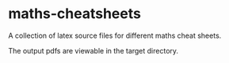 # maths-cheatsheets
A collection of latex source files for different maths cheat sheets.

The output pdfs are viewable in the target directory.
